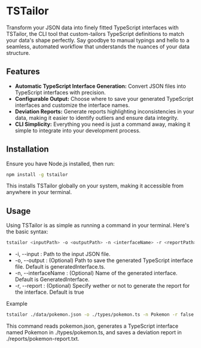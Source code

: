 # TSTailor

Transform your JSON data into finely fitted TypeScript interfaces with TSTailor, the CLI tool that custom-tailors TypeScript definitions to match your data's shape perfectly. Say goodbye to manual typings and hello to a seamless, automated workflow that understands the nuances of your data structure.

## Features

- **Automatic TypeScript Interface Generation:** Convert JSON files into TypeScript interfaces with precision.
- **Configurable Output:** Choose where to save your generated TypeScript interfaces and customize the interface names.
- **Deviation Reports:** Generate reports highlighting inconsistencies in your data, making it easier to identify outliers and ensure data integrity.
- **CLI Simplicity:** Everything you need is just a command away, making it simple to integrate into your development process.

## Installation

Ensure you have Node.js installed, then run:

```bash
npm install -g tstailor
```

This installs TSTailor globally on your system, making it accessible from anywhere in your terminal.

## Usage
Using TSTailor is as simple as running a command in your terminal. Here's the basic syntax:

```bash
tstailor <inputPath> -o <outputPath> -n <interfaceName> -r <reportPath>
```
- -i, --input <inputPath>: Path to the input JSON file.
- -o, --output <outputPath>: (Optional) Path to save the generated TypeScript interface file. Default is generatedInterface.ts.
- -n, --interfaceName <interfaceName>: (Optional) Name of the generated interface. Default is GeneratedInterface.
- -r, --report <reportPath>: (Optional) Specify wether or not to generate the report for the interface. Default is true

Example
```bash
tstailor ./data/pokemon.json -o ./types/pokemon.ts -n Pokemon -r false
```

This command reads pokemon.json, generates a TypeScript interface named Pokemon in ./types/pokemon.ts, and saves a deviation report in ./reports/pokemon-report.txt.


